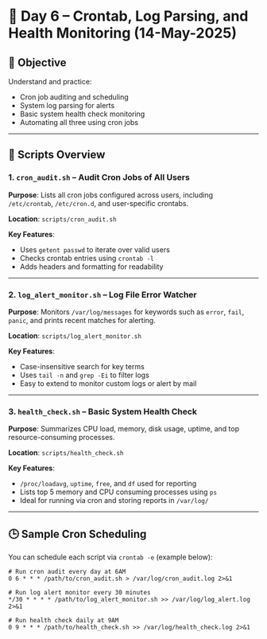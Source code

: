 # 📅 Day 6 – Crontab, Log Parsing, and Health Monitoring (14-May-2025)

## 🔧 Objective

Understand and practice:
- Cron job auditing and scheduling
- System log parsing for alerts
- Basic system health check monitoring
- Automating all three using cron jobs

---

## 📁 Scripts Overview

### 1. `cron_audit.sh` – Audit Cron Jobs of All Users

**Purpose**: Lists all cron jobs configured across users, including `/etc/crontab`, `/etc/cron.d`, and user-specific crontabs.

**Location**: `scripts/cron_audit.sh`

**Key Features**:
- Uses `getent passwd` to iterate over valid users
- Checks crontab entries using `crontab -l`
- Adds headers and formatting for readability

---

### 2. `log_alert_monitor.sh` – Log File Error Watcher

**Purpose**: Monitors `/var/log/messages` for keywords such as `error`, `fail`, `panic`, and prints recent matches for alerting.

**Location**: `scripts/log_alert_monitor.sh`

**Key Features**:
- Case-insensitive search for key terms
- Uses `tail -n` and `grep -Ei` to filter logs
- Easy to extend to monitor custom logs or alert by mail

---

### 3. `health_check.sh` – Basic System Health Check

**Purpose**: Summarizes CPU load, memory, disk usage, uptime, and top resource-consuming processes.

**Location**: `scripts/health_check.sh`

**Key Features**:
- `/proc/loadavg`, `uptime`, `free`, and `df` used for reporting
- Lists top 5 memory and CPU consuming processes using `ps`
- Ideal for running via cron and storing reports in `/var/log/`

---

## 🕒 Sample Cron Scheduling

You can schedule each script via `crontab -e` (example below):

```cron
# Run cron audit every day at 6AM
0 6 * * * /path/to/cron_audit.sh > /var/log/cron_audit.log 2>&1

# Run log alert monitor every 30 minutes
*/30 * * * * /path/to/log_alert_monitor.sh >> /var/log/log_alert.log 2>&1

# Run health check daily at 9AM
0 9 * * * /path/to/health_check.sh >> /var/log/health_check.log 2>&1

